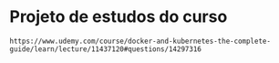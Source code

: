 # Projeto de estudos do curso
`https://www.udemy.com/course/docker-and-kubernetes-the-complete-guide/learn/lecture/11437120#questions/14297316`
